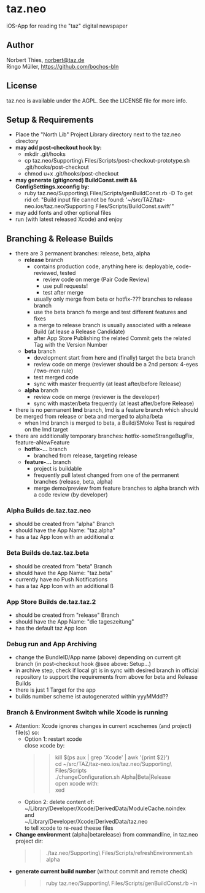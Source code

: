 # taz.neo

iOS-App for reading the "taz" digital newspaper

## Author

Norbert Thies, norbert@taz.de   
Ringo Müller, https://github.com/bochos-bln

## License

taz.neo is available under the AGPL. See the LICENSE file for more info.


## Setup & Requirements
- Place the "North Lib" Project Library directory next to the taz.neo directory
- **may add post-checkout hook by:**
  - mkdir .git/hooks
  - cp taz.neo/Supporting\ Files/Scripts/post-checkout-prototype.sh .git/hooks/post-checkout
  - chmod u+x .git/hooks/post-checkout
- **may generate (gitignored) BuildConst.swift && ConfigSettings.xcconfig by:**
  - ruby taz.neo/Supporting\ Files/Scripts/genBuildConst.rb -D
  To get rid of: "Build input file cannot be found: '~/src/TAZ/taz-neo.ios/taz.neo/Supporting Files/Scripts/BuildConst.swift'"
- may add fonts and other optional files
- run (with latest released Xcode) and enjoy

## Branching & Release Builds
- there are 3 permanent branches: release, beta, alpha
  - **release** branch
     - contains production code, anything here is: deployable, code-reviewed, tested
       - review code on merge (Pair Code Review)
       - use pull requests!
       - test after merge
     - usually only merge from beta or hotfix-??? branches to release branch
     - use the beta branch fo merge and test different features and fixes 
     - a merge to release branch is usually associated with a release Build (at lease a Release Candidate) 
     - after App Store Publishing the related Commit gets the related Tag with the Version Number
  - **beta** branch
     - development start from here and (finally) target the beta branch
     - review code on merge (reviewer should be a 2nd person: 4-eyes / two-men rule)
     - test merged code
     - sync with master frequently (at least after/before Release)
   - **alpha** branch
     - review code on merge (reviewer is the developer)
     - sync with master/beta frequently (at least after/before Release)
 - there is no permanent **lmd** branch, lmd is a feature branch which should be merged from release or beta and merged to alpha/beta
    - when lmd branch is merged to beta, a Build/SMoke Test is required on the lmd target
- there are additionally temporary branches: hotfix-someStrangeBugFix, feature-aNewFeature
  - **hotfix-...** branch
     - branched from release, targeting release
   - **feature-...** branch
     - project is buildable
     - frequently pull latest changed from one of the permanent branches (release, beta, alpha)
     - merge demo/preview from feature branches to alpha branch with a code review (by developer) 

### Alpha Builds **de.taz.taz.neo**
- should be created from "alpha" Branch
- should have the App Name: "taz.alpha"
- has a taz App Icon with an additional ⍺

### Beta Builds **de.taz.taz.beta**
- should be created from "beta" Branch
- should have the App Name: "taz.beta"
- currently have no Push Notifications
- has a taz App Icon with an additional ß

### App Store Builds **de.taz.taz.2**
- should be created from "release" Branch
- should have the App Name: "die tageszeitung"
- has the default taz App Icon

### Debug run and App Archiving
- change the BundleID/App name (above) depending on current git branch (in post-checkout hook @see above: Setup...)
- in archive step, check if local git is in sync with desired branch in official repository to support the requirements from above for beta and Release Builds
- there is just 1 Target for the app
- builds number scheme ist autogenerated within yyyMMdd??

### Branch & Environment Switch while Xcode is running
- Attention: Xcode ignores changes in current xcschemes (and project) file(s) so:
  - Option 1: restart xcode   
    close xcode by:    
    >> kill $(ps aux | grep 'Xcode' | awk '{print $2}')   
    >> cd ~/src/TAZ/taz-neo.ios/taz.neo/Supporting\ Files/Scripts   
    >> ./changeConfiguration.sh Alpha|Beta|Release   
    open xcode with:    
    >> xed   
  - Option 2: delete content of:   
    ~/Library/Developer/Xcode/DerivedData/ModuleCache.noindex   
    and   
    ~/Library/Developer/Xcode/DerivedData/taz.neo   
    to tell xcode to re-read theese files   
- **Change environment** (alpha|betarelease) from commandline, in taz.neo project dir:   
    >> ./taz.neo/Supporting\ Files/Scripts/refreshEnvironment.sh alpha
- **generate current build number** (without commit and remote check)   
    >> ruby taz.neo/Supporting\ Files/Scripts/genBuildConst.rb -in


